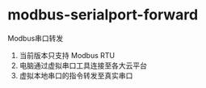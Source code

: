 # modbus-serialport-forward
Modbus串口转发

1. 当前版本只支持 Modbus RTU
2. 电脑通过虚拟串口工具连接至各大云平台
3. 虚拟本地串口的指令转发至真实串口
